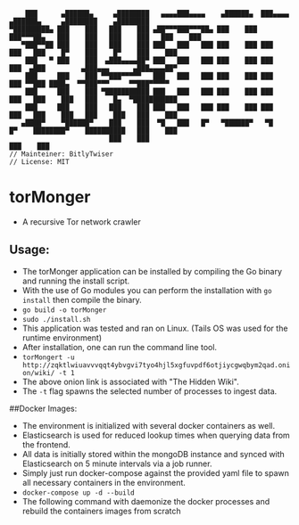 ```
    ███      ▄██████▄     ▄████████   ▄▄▄▄███▄▄▄▄    ▄██████▄  ███▄▄▄▄      ▄██████▄     ▄████████    ▄████████ 
▀█████████▄ ███    ███   ███    ███ ▄██▀▀▀███▀▀▀██▄ ███    ███ ███▀▀▀██▄   ███    ███   ███    ███   ███    ███ 
   ▀███▀▀██ ███    ███   ███    ███ ███   ███   ███ ███    ███ ███   ███   ███    █▀    ███    █▀    ███    ███ 
    ███   ▀ ███    ███  ▄███▄▄▄▄██▀ ███   ███   ███ ███    ███ ███   ███  ▄███         ▄███▄▄▄      ▄███▄▄▄▄██▀ 
    ███     ███    ███ ▀▀███▀▀▀▀▀   ███   ███   ███ ███    ███ ███   ███ ▀▀███ ████▄  ▀▀███▀▀▀     ▀▀███▀▀▀▀▀   
    ███     ███    ███ ▀███████████ ███   ███   ███ ███    ███ ███   ███   ███    ███   ███    █▄  ▀███████████ 
    ███     ███    ███   ███    ███ ███   ███   ███ ███    ███ ███   ███   ███    ███   ███    ███   ███    ███ 
   ▄████▀    ▀██████▀    ███    ███  ▀█   ███   █▀   ▀██████▀   ▀█   █▀    ████████▀    ██████████   ███    ███ 
                         ███    ███                                                                  ███    ███ 
// Mainteiner: BitlyTwiser
// License: MIT
```

# torMonger
- A recursive Tor network crawler

## Usage:
- The torMonger application can be installed by compiling the Go binary and running the install script.
- With the use of Go modules you can perform the installation with ```go install``` then compile the binary.
- ```go build -o torMonger```
- ```sudo ./install.sh```
- This application was tested and ran on Linux. (Tails OS was used for the runtime environment)
- After installation, one can run the command line tool.
- ```torMongert -u http://zqktlwiuavvvqqt4ybvgvi7tyo4hjl5xgfuvpdf6otjiycgwqbym2qad.onion/wiki/ -t 1```
- The above onion link is associated with "The Hidden Wiki".
- The ```-t``` flag spawns the selected number of processes to ingest data.

##Docker Images:
- The environment is initialized with several docker containers as well.
- Elasticsearch is used for reduced lookup times when querying data from the frontend.
- All data is initially stored within the mongoDB instance and synced with Elasticsearch on 5 minute intervals via a job runner.
- Simply just run docker-compose against the provided yaml file to spawn all necessary containers in the environment.
- ```docker-compose up -d --build```
- The following command with daemonize the docker processes and rebuild the containers images from scratch


